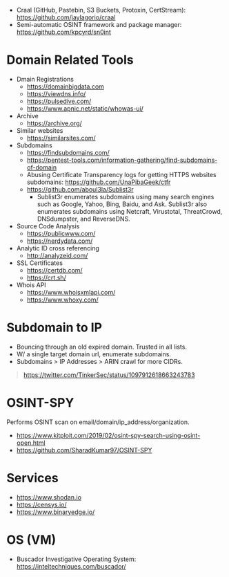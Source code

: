 - Craal (GitHub, Pastebin, S3 Buckets, Protoxin, CertStream): https://github.com/jaylagorio/craal
- Semi-automatic OSINT framework and package manager: https://github.com/kpcyrd/sn0int

# Domain Related Tools

- Dmain Registrations
  - https://domainbigdata.com
  - https://viewdns.info/
  - https://pulsedive.com/
  - https://www.apnic.net/static/whowas-ui/
- Archive
  - https://archive.org/
- Similar websites
  - https://similarsites.com/
- Subdomains
  - https://findsubdomains.com/
  - https://pentest-tools.com/information-gathering/find-subdomains-of-domain
  - Abusing Certificate Transparency logs for getting HTTPS websites subdomains: https://github.com/UnaPibaGeek/ctfr
  - https://github.com/aboul3la/Sublist3r
    - Sublist3r enumerates subdomains using many search engines such as Google, Yahoo, Bing, Baidu, and Ask. Sublist3r also enumerates subdomains using Netcraft, Virustotal, ThreatCrowd, DNSdumpster, and ReverseDNS.
- Source Code Analysis
  - https://publicwww.com/
  - https://nerdydata.com/
- Analytic ID cross referencing
  - http://analyzeid.com/
- SSL Certificates
  - https://certdb.com/
  - https://crt.sh/
- Whois API
  - https://www.whoisxmlapi.com/
  - https://www.whoxy.com/

# Subdomain to IP

- Bouncing through an old expired domain. Trusted in all lists.
- W/ a single target domain url, enumerate subdomains.
- Subdomains > IP Addresses > ARIN crawl for more CIDRs.
> https://twitter.com/TinkerSec/status/1097912618663243783

# OSINT-SPY

Performs OSINT scan on email/domain/ip_address/organization.

- https://www.kitploit.com/2019/02/osint-spy-search-using-osint-open.html
- https://github.com/SharadKumar97/OSINT-SPY

# Services

- https://www.shodan.io
- https://censys.io/
- https://www.binaryedge.io/

# OS (VM)

- Buscador Investigative Operating System: https://inteltechniques.com/buscador/
